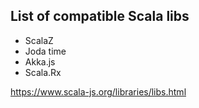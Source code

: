 ## List of compatible Scala libs

* ScalaZ
* Joda time
* Akka.js
* Scala.Rx

https://www.scala-js.org/libraries/libs.html <!-- .element target="_blank" -->
